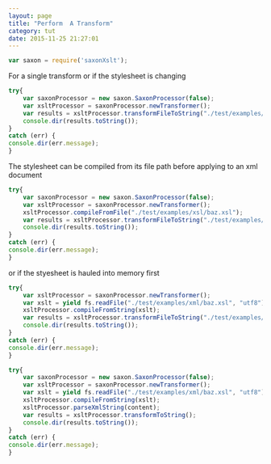 ```yaml
---
layout: page
title: "Perform  A Transform"
category: tut
date: 2015-11-25 21:27:01
---
```


```javascript
var saxon = require('saxonXslt');
```

For a single transform or if the stylesheet is changing

```javascript
try{
    var saxonProcessor = new saxon.SaxonProcessor(false);
    var xsltProcessor = saxonProcessor.newTransformer();
    var results = xsltProcessor.transformFileToString("./test/examples/xml/foo.xml", "./test/examples/xsl/baz.xsl");
    console.dir(results.toString());
}
catch (err) {
console.dir(err.message);
}
```

The stylesheet can be compiled from its file path before applying to an xml document

```javascript
try{
    var saxonProcessor = new saxon.SaxonProcessor(false);
    var xsltProcessor = saxonProcessor.newTransformer();
    xsltProcessor.compileFromFile("./test/examples/xsl/baz.xsl");
    var results = xsltProcessor.transformFileToString("./test/examples/xml/foo.xml");
    console.dir(results.toString());
}
catch (err) {
console.dir(err.message);
}
```

or if the styesheet is hauled into memory first

```javascript
try{
    var xsltProcessor = saxonProcessor.newTransformer();
    var xslt = yield fs.readFile("./test/examples/xml/baz.xsl", "utf8");
    xsltProcessor.compileFromString(xslt);
    var results = xsltProcessor.transformFileToString("./test/examples/xml/foo.xml");
    console.dir(results.toString());
}
catch (err) {
console.dir(err.message);
}
```

```javascript
try{
    var saxonProcessor = new saxon.SaxonProcessor(false);
    var xsltProcessor = saxonProcessor.newTransformer();
    var xslt = yield fs.readFile("./test/examples/xml/baz.xsl", "utf8");
    xsltProcessor.compileFromString(xslt);
    xsltProcessor.parseXmlString(content);
    var results = xsltProcessor.transformToString();
    console.dir(results.toString());
}
catch (err) {
console.dir(err.message);
}
```


